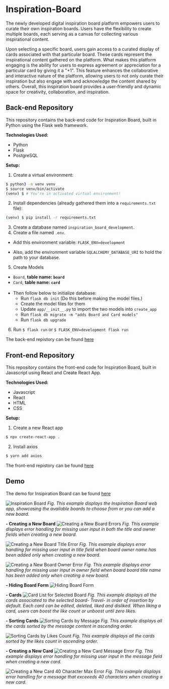 <h1>Inspiration-Board</h1>

The newly developed digital inspiration board platform empowers users to curate their own inspiration boards. Users have the flexibility to create multiple boards, each serving as a canvas for collecting various inspirational content.

Upon selecting a specific board, users gain access to a curated display of cards associated with that particular board. These cards represent the inspirational content gathered on the platform. What makes this platform engaging is the ability for users to express agreement or appreciation for a particular card by giving it a "+1". This feature enhances the collaborative and interactive nature of the platform, allowing users to not only curate their inspiration but also engage with and acknowledge the content shared by others. Overall, this inspiration board provides a user-friendly and dynamic space for creativity, collaboration, and inspiration.

## Back-end Repository
This repository contains the back-end code for Inspiration Board, built in Python using the Flask web framework.

<b>Technologies Used:</b>
* Python
* Flask
* PostgreSQL

<b>Setup:</b>
1. Create a virtual environment:

```bash
$ python3 -m venv venv
$ source venv/bin/activate
(venv) $ # You're in activated virtual environment!
```
2. Install dependencies (already gathered them into a `requirements.txt` file):

```bash
(venv) $ pip install -r requirements.txt
```
3. Create a database named `inspiration_board_development`.
4. Create a file named `.env`.
  - Add this environment variable: `FLASK_ENV=development`

  - Also, add the environment variable `SQLALCHEMY_DATABASE_URI` to hold the path to your database.
5. Create Models
  - `Board`, **table name: `board`**
  - `Card`, **table name: `card`**
    <br>
    <br>
  - Then follow below to initialize database:
    - Run `flask db init` (Do this before making the model files.)
    - Create the model files for them
    - Update `app/__init__.py` to import the two models into `create_app`
    - Run `flask db migrate -m "adds Board and Card models"`
    - Run `flask db upgrade`
6. Run `$ flask run` or `$ FLASK_ENV=development flask run`

The back-end repistory can be found [here](https://github.com/Kguarnizo/back-end-inspiration-board)

## Front-end Repository
This repository contains the front-end code for Inspiration Board, built in Javascript using React and Create React App.

<b>Technologies Used:</b>
* Javascript
* React
* HTML
* CSS

<b>Setup:</b>
1. Create a new React app
   
```bash
$ npx create-react-app .
```
2. Install axios

```bash
$ yarn add axios
```

The front-end repistory can be found [here](https://github.com/Kguarnizo/front-end-inspiration-board)

## Demo
The demo for Insipiration Board can be found [here](https://www.youtube.com/watch?v=szsf7IeX-F0)

![Inspiration Board](https://github.com/Kguarnizo/Inspiration-Board/blob/main/images/inspo-board-home.png)
_Fig. This example displays the Inspiration Board web app, showcasing the available boards to choose from or you can add a new board._



**- Creating a New Board**
![Creating a New Board Errors](https://github.com/Kguarnizo/Inspiration-Board/blob/main/images/inspo-board-title-owner-required.png)
_Fig. This example displays error handling for missing user input in both the title and owner fields when creating a new board._

![Creating a New Board Title Error](https://github.com/Kguarnizo/Inspiration-Board/blob/main/images/inspo-board-title%20required.png)
_Fig. This example displays error handling for missing user input in title field when board owner name has been added only when creating a new board._

![Creating a New Board Owner Error](https://github.com/Kguarnizo/Inspiration-Board/blob/main/images/inspo-board-owner-required.png)
_Fig. This example displays error handling for missing user input in owner field when board board title name has been added only when creating a new board._



**- Hiding Board Form**
![Hiding Board Form](https://github.com/Kguarnizo/Inspiration-Board/blob/main/images/inspo-board-hide-board.png)


**- Cards**
![Card List for Selected Board](https://github.com/Kguarnizo/Inspiration-Board/blob/main/images/inspo-board-card-list.png)
_Fig. This example displays all the cards associated to the selected board- Travel- in order of insertion by default. Each card can be edited, deleted, liked and disliked. When liking a card, users can boost the like count or unboost until zero likes._

**- Sorting Cards**
![Sorting Cards by Message](https://github.com/Kguarnizo/Inspiration-Board/blob/main/images/inpso-board-sort-by-message.png)
_Fig. This example displays all the cards sorted by the message content in ascending order._

![Sorting Cards by Likes Count](https://github.com/Kguarnizo/Inspiration-Board/blob/main/images/inspo-board-sort-by-likes.png)
_Fig. This example displays all the cards sorted by the likes count in ascending order._


**- Creating a New Card**
![Creating a New Card Message Error](https://github.com/Kguarnizo/Inspiration-Board/blob/main/images/inspo-board-message-required.png)
_Fig. This example displays error handling for missing user input in the message field when creating a new card._

![Creating a New Card 40 Character Max Error](https://github.com/Kguarnizo/Inspiration-Board/blob/main/images/inspo-board-40-char-message.png)
_Fig. This example displays error handling for a message that exceeeds 40 characters when creating a new card._
